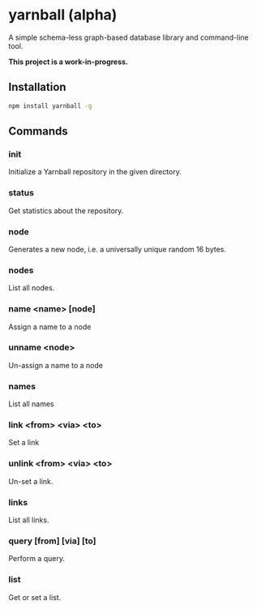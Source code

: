 # yarnball (alpha)

A simple schema-less graph-based database library and command-line tool.

**This project is a work-in-progress.**

## Installation

```bash
npm install yarnball -g
```

## Commands

### init

Initialize a Yarnball repository in the given directory.

### status

Get statistics about the repository.

### node

Generates a new node, i.e. a universally unique random 16 bytes.

### nodes

List all nodes.

### name \<name\> [node]

Assign a name to a node

### unname \<node\>

Un-assign a name to a node

### names

List all names

### link \<from\> \<via\> \<to\>

Set a link

### unlink \<from\> \<via\> \<to\>

Un-set a link.

### links

List all links.

### query [from] [via] [to]

Perform a query.

### list

Get or set a list.

